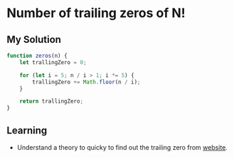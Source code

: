 # Number of trailing zeros of N!

## My Solution

```javascript
function zeros(n) {
    let trallingZero = 0;

    for (let i = 5; n / i > 1; i *= 5) {
        trallingZero += Math.floor(n / i);
    }

    return trallingZero;
}
```

## Learning

*   Understand a theory to quicky to find out the trailing zero from [website](https://brilliant.org/wiki/trailing-number-of-zeros/).
